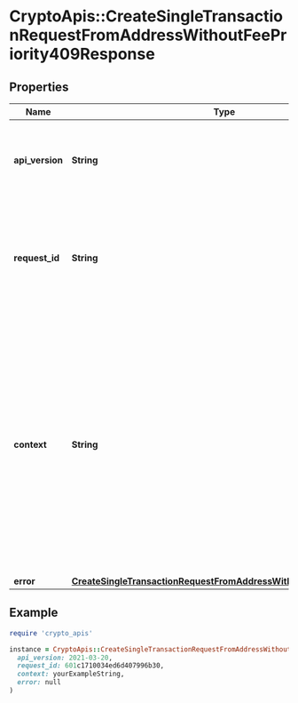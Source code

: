 # CryptoApis::CreateSingleTransactionRequestFromAddressWithoutFeePriority409Response

## Properties

| Name | Type | Description | Notes |
| ---- | ---- | ----------- | ----- |
| **api_version** | **String** | Specifies the version of the API that incorporates this endpoint. |  |
| **request_id** | **String** | Defines the ID of the request. The &#x60;requestId&#x60; is generated by Crypto APIs and it&#39;s unique for every request. |  |
| **context** | **String** | In batch situations the user can use the context to correlate responses with requests. This property is present regardless of whether the response was successful or returned as an error. &#x60;context&#x60; is specified by the user. | [optional] |
| **error** | [**CreateSingleTransactionRequestFromAddressWithoutFeePriorityE409**](CreateSingleTransactionRequestFromAddressWithoutFeePriorityE409.md) |  |  |

## Example

```ruby
require 'crypto_apis'

instance = CryptoApis::CreateSingleTransactionRequestFromAddressWithoutFeePriority409Response.new(
  api_version: 2021-03-20,
  request_id: 601c1710034ed6d407996b30,
  context: yourExampleString,
  error: null
)
```

